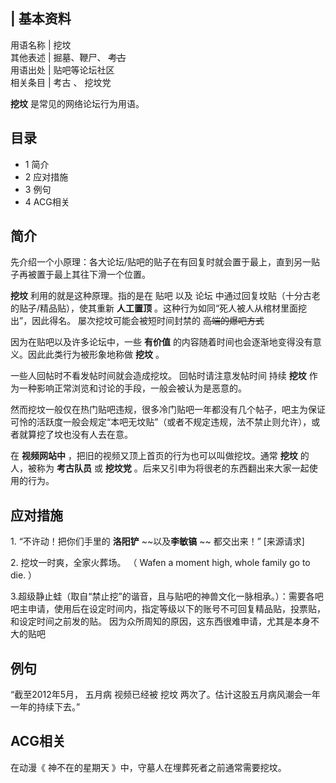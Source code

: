 |  **基本资料**  
---  
用语名称  |  挖坟   
其他表述  |  掘墓、鞭尸、 ~~考古~~  
用语出处  |  贴吧等论坛社区   
相关条目  |  考古  、  挖坟党   
  
**挖坟** 是常见的网络论坛行为用语。

##  目录

  * 1  简介 
  * 2  应对措施 
  * 3  例句 
  * 4  ACG相关 

##  简介

先介绍一个小原理：各大论坛/贴吧的贴子在有回复时就会置于最上，直到另一贴子再被置于最上其往下滑一个位置。

**挖坟** 利用的就是这种原理。指的是在  贴吧  以及  论坛  中通过回复坟贴（十分古老的贴子/精品贴），使其重新 **人工置顶**
。这种行为如同“死人被人从棺材里面挖出”，因此得名。  屡次挖坟可能会被短时间封禁的 ~~高端的爆吧方式~~

因为在贴吧以及许多论坛中，一些 **有价值** 的内容随着时间也会逐渐地变得没有意义。因此此类行为被形象地称做 **挖坟** 。

一些人回帖时不看发帖时间就会造成挖坟。  回帖时请注意发帖时间  持续 **挖坟** 作为一种影响正常浏览和讨论的手段，一般会被认为是恶意的。

然而挖坟一般仅在热门贴吧违规，很多冷门贴吧一年都没有几个帖子，吧主为保证可怜的活跃度一般会规定“本吧无坟贴”（或者不规定违规，法不禁止则允许），或者就算挖了坟也没有人去在意。

在 **视频网站中** ，把旧的视频又顶上首页的行为也可以叫做挖坟。通常 **挖坟** 的人，被称为 **考古队员** 或 **挖坟党**
。后来又引申为将很老的东西翻出来大家一起使用的行为。

##  应对措施

1\.  “不许动！把你们手里的 **洛阳铲** ~~以及**李敏镐** ~~ 都交出来！”  [来源请求]

2\.  挖坟一时爽，全家火葬场。  （  Wafen a moment high, whole family go to die.  ）

3.超级静止蛙（取自“禁止挖”的谐音，且与贴吧的神兽文化一脉相承。）：需要各吧吧主申请，使用后在设定时间内，指定等级以下的账号不可回复精品贴，投票贴，和设定时间之前发的贴。
因为众所周知的原因，这东西很难申请，尤其是本身不大的贴吧

##  例句

“截至2012年5月，  五月病  视频已经被  挖坟  两次了。估计这股五月病风潮会一年一年的持续下去。”

##  ACG相关

在动漫《  神不在的星期天  》中，守墓人在埋葬死者之前通常需要挖坟。

